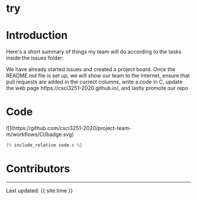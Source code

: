 # try
 <h1>Introduction</h1>
 <p> Here's a short summary of things my team will do according to the tasks inside the issues folder: </p>
 <p> We have already started issues and created a project board. Once the README.md file is set up, we will show our team to the Internet,
 ensure that pull requests are added in the correct columns, write a code in C, update the web page https://csci3251-2020.github.io/, and lastly promote our repo </p>
 <h1>Code</h1>
 ![](https://github.com/csci3251-2020/project-team-m/workflows/CI/badge.svg)
 
 ```c
 {% include_relative code.c %}
 ```
 <h1>Contributors</h1>  

---
Last updated: {{ site.time }}


